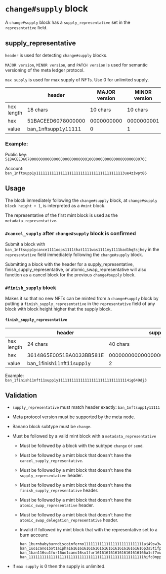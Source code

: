 # `change#supply` block

A `change#supply` block has a `supply_representative` set in the `representative` field.


## supply_representative

`header` is used for detecting `change#supply` blocks.

`MAJOR version`, `MINOR version`, and `PATCH version` is used for semantic versioning of the meta ledger protocol.

`max supply` is used for max supply of NFTs. Use 0 for unlimited supply.

|             | header                  | MAJOR version  | MINOR version | PATCH version | max supply       |
| ----------- | ----------------------- | -------------- | ------------- | ------------- | ---------------- |
| hex length  | 18 chars                | 10 chars       | 10 chars      | 10 chars      | 16 chars         |
| hex         | 51BACEED6078000000      | 0000000000     | 0000000001    | 0000000000    | 000000000000076C |
| value       | ban_1nftsupp1y11111     | 0              | 1             | 0             | 1900             |


### Example:

Public key:
`51BACEED6078000000000000000000000000010000000000000000000000076C`

Account:
`ban_1nftsupp1y111111111111111111111i111111111111111113ue4ziwpt86`


## Usage

The block immediately following the `change#supply` block, at `change#supply block height + 1`, is interpreted as a `#mint` block.

The representative of the first mint block is used as the `metadata_representative`.


### `#cancel_supply` after `change#supply` block is confirmed

Submit a block with `ban_1nftsupp1ycance1111oops1111that1111was1111my1111bad1hq5sjhey` in the `representative` field immediately following the `change#supply` block.

Submitting a block with the header for a supply_representative, finish_supply_representative, or atomic_swap_representative will also function as a cancel block for the previous `change#supply` block.


### `#finish_supply` block

Makes it so that no new NFTs can be minted from a `change#supply` block by putting a `finish_supply_representative` in the `representative` field of any block with block height higher that the supply block.

#### `finish_supply_representative`

|             | header                   | supply block height                      |
| ----------- | ------------------------ | ---------------------------------------- |
| hex length  | 24 chars                 | 40 chars                                 |
| hex         | 3614865E0051BA0033BB581E | 0000000000000000000000000000000000000002 |
| value       | ban_1finish11nft11supp1y | 2                                        |

Example: `ban_1finish11nft11supp1y11111111111111111111111111111114ig649dj3`


## Validation

* `supply_representative` must match header exactly: `ban_1nftsupp1y11111`

* Meta protocol version must be supported by the meta node.

* Banano block subtype must be `change`.

* Must be followed by a valid mint block with a `metadata_representative`

  * Must be followed by a block with the subtype `change` or `send`.

  * Must be followed by a mint block that doesn't have the `cancel_supply_representative`.

  * Must be followed by a mint block that doesn't have the `supply_representative` header.

  * Must be followed by a mint block that doesn't have the `finish_supply_representative` header.

  * Must be followed by a mint block that doesn't have the `atomic_swap_representative` header.

  * Must be followed by a mint block that doesn't have the `atomic_swap_delegation_representative` header.

  * Invalid if followed by mint block that with the representative set to a burn account:
    ```
    ban_1burnbabyburndiscoinferno111111111111111111111111111aj49sw3w
    ban_1uo1cano1bot1a1pha1616161616161616161616161616161616p3s5tifp
    ban_1ban116su1fur16uo1cano16su1fur16161616161616161616166a1sf7xw
    ban_1111111111111111111111111111111111111111111111111111hifc8npp
    ```

* If `max supply` is 0 then the supply is unlimited.

